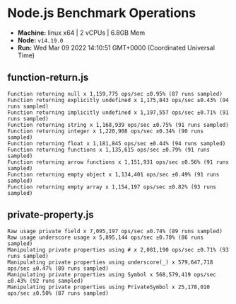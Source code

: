 # Node.js Benchmark Operations

* __Machine:__ linux x64 | 2 vCPUs | 6.8GB Mem
* __Node:__ `v14.19.0`
* __Run:__ Wed Mar 09 2022 14:10:51 GMT+0000 (Coordinated Universal Time)

## function-return.js
```
Function returning null x 1,159,775 ops/sec ±0.95% (87 runs sampled)
Function returning explicitly undefined x 1,175,843 ops/sec ±0.43% (94 runs sampled)
Function returning implicitly undefined x 1,197,557 ops/sec ±0.71% (91 runs sampled)
Function returning string x 1,168,939 ops/sec ±0.75% (91 runs sampled)
Function returning integer x 1,220,908 ops/sec ±0.34% (90 runs sampled)
Function returning float x 1,181,845 ops/sec ±0.44% (94 runs sampled)
Function returning functions x 1,135,615 ops/sec ±0.79% (91 runs sampled)
Function returning arrow functions x 1,151,931 ops/sec ±0.56% (91 runs sampled)
Function returning empty object x 1,134,401 ops/sec ±0.49% (91 runs sampled)
Function returning empty array x 1,154,197 ops/sec ±0.82% (93 runs sampled)
```
## private-property.js
```
Raw usage private field x 7,095,197 ops/sec ±0.74% (89 runs sampled)
Raw usage underscore usage x 5,895,144 ops/sec ±0.70% (86 runs sampled)
Manipulating private properties using # x 2,081,190 ops/sec ±0.71% (93 runs sampled)
Manipulating private properties using underscore(_) x 579,647,718 ops/sec ±0.47% (89 runs sampled)
Manipulating private properties using Symbol x 568,579,419 ops/sec ±0.43% (92 runs sampled)
Manipulating private properties using PrivateSymbol x 25,178,010 ops/sec ±0.50% (87 runs sampled)
```
